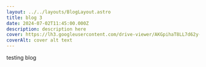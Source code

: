 ```yaml
---
layout: ../../layouts/BlogLayout.astro
title: blog 3
date: 2024-07-02T11:45:00.000Z
description: description here
cover: https://lh3.googleusercontent.com/drive-viewer/AKGpihaT8LL7d62y-L7G1WhjW-h2HDi2q2JLzaoo9hBrCRCGjB8xkzbI-ym-m4jmN_BUPZy7g8u89OaYtIN_JRj2mELKb1vMPJh7AQ=s1600-rw-v1
coverAlt: cover alt text
---
```

testing blog
